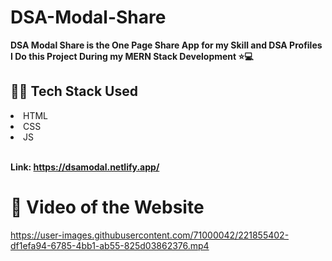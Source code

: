 # DSA-Modal-Share
<b>DSA Modal Share is the One Page Share App for my Skill and DSA Profiles  I Do this Project During my MERN Stack Development ⭐💻</b>


## 👨‍💻 Tech Stack Used
<li>HTML</li>
<li>CSS</li>
<li>JS</li>
<br>

<b>Link: https://dsamodal.netlify.app/</b>


# 🎥 Video of the Website



https://user-images.githubusercontent.com/71000042/221855402-df1efa94-6785-4bb1-ab55-825d03862376.mp4

